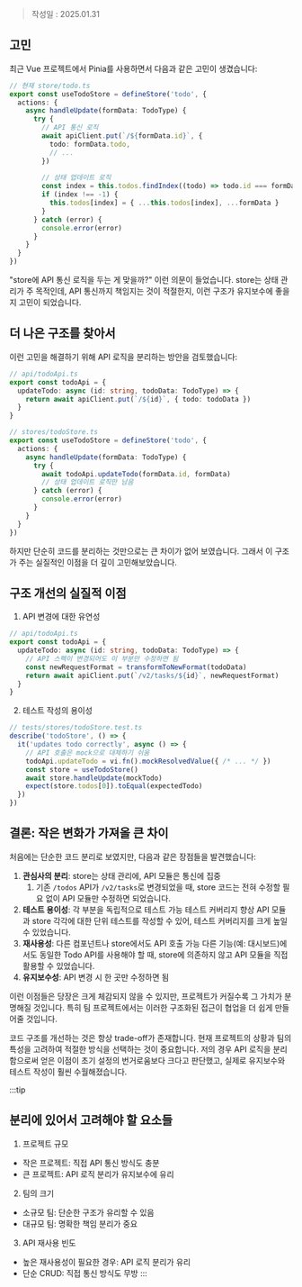 >작성일 : 2025.01.31

## 고민
최근 Vue 프로젝트에서 Pinia를 사용하면서 다음과 같은 고민이 생겼습니다:

```typescript
// 현재 store/todo.ts
export const useTodoStore = defineStore('todo', {
  actions: {
    async handleUpdate(formData: TodoType) {
      try {
        // API 통신 로직
        await apiClient.put(`/${formData.id}`, {
          todo: formData.todo,
          // ...
        })
        
        // 상태 업데이트 로직
        const index = this.todos.findIndex((todo) => todo.id === formData.id)
        if (index !== -1) {
          this.todos[index] = { ...this.todos[index], ...formData }
        }
      } catch (error) {
        console.error(error)
      }
    }
  }
})
```

"store에 API 통신 로직을 두는 게 맞을까?" 이런 의문이 들었습니다. store는 상태 관리가 주 목적인데, API 통신까지 책임지는 것이 적절한지, 이런 구조가 유지보수에 좋을지 고민이 되었습니다.

## 더 나은 구조를 찾아서

이런 고민을 해결하기 위해 API 로직을 분리하는 방안을 검토했습니다:

```typescript
// api/todoApi.ts
export const todoApi = {
  updateTodo: async (id: string, todoData: TodoType) => {
    return await apiClient.put(`/${id}`, { todo: todoData })
  }
}

// stores/todoStore.ts
export const useTodoStore = defineStore('todo', {
  actions: {
    async handleUpdate(formData: TodoType) {
      try {
        await todoApi.updateTodo(formData.id, formData)
        // 상태 업데이트 로직만 남음
      } catch (error) {
        console.error(error)
      }
    }
  }
})
```

하지만 단순히 코드를 분리하는 것만으로는 큰 차이가 없어 보였습니다. 그래서 이 구조가 주는 실질적인 이점을 더 깊이 고민해보았습니다.

## 구조 개선의 실질적 이점

1. API 변경에 대한 유연성
```typescript
// api/todoApi.ts
export const todoApi = {
  updateTodo: async (id: string, todoData: TodoType) => {
    // API 스펙이 변경되어도 이 부분만 수정하면 됨
    const newRequestFormat = transformToNewFormat(todoData)
    return await apiClient.put(`/v2/tasks/${id}`, newRequestFormat)
  }
}
```

2. 테스트 작성의 용이성
```typescript
// tests/stores/todoStore.test.ts
describe('todoStore', () => {
  it('updates todo correctly', async () => {
    // API 호출은 mock으로 대체하기 쉬움
    todoApi.updateTodo = vi.fn().mockResolvedValue({ /* ... */ })
    const store = useTodoStore()
    await store.handleUpdate(mockTodo)
    expect(store.todos[0]).toEqual(expectedTodo)
  })
})
```
## 결론: 작은 변화가 가져올 큰 차이

처음에는 단순한 코드 분리로 보였지만, 다음과 같은 장점들을 발견했습니다:

1. **관심사의 분리**: store는 상태 관리에, API 모듈은 통신에 집중
	1. 기존 `/todos` API가 `/v2/tasks`로 변경되었을 때, store 코드는 전혀 수정할 필요 없이 API 모듈만 수정하면 되었습니다.
2. **테스트 용이성**: 각 부분을 독립적으로 테스트 가능
	테스트 커버리지 향상 API 모듈과 store 각각에 대한 단위 테스트를 작성할 수 있어, 테스트 커버리지를 크게 높일 수 있었습니다.
3. **재사용성**: 다른 컴포넌트나 store에서도 API 호출 가능
	다른 기능(예: 대시보드)에서도 동일한 Todo API를 사용해야 할 때, store에 의존하지 않고 API 모듈을 직접 활용할 수 있었습니다.
4. **유지보수성**: API 변경 시 한 곳만 수정하면 됨

이런 이점들은 당장은 크게 체감되지 않을 수 있지만, 프로젝트가 커질수록 그 가치가 분명해질 것입니다. 특히 팀 프로젝트에서는 이러한 구조화된 접근이 협업을 더 쉽게 만들어줄 것입니다.

코드 구조를 개선하는 것은 항상 trade-off가 존재합니다. 현재 프로젝트의 상황과 팀의 특성을 고려하여 적절한 방식을 선택하는 것이 중요합니다. 저의 경우 API 로직을 분리함으로써 얻은 이점이 초기 설정의 번거로움보다 크다고 판단했고, 실제로 유지보수와 테스트 작성이 훨씬 수월해졌습니다.

:::tip
## 분리에 있어서 고려해야 할 요소들

1. 프로젝트 규모
  - 작은 프로젝트: 직접 API 통신 방식도 충분
  - 큰 프로젝트: API 로직 분리가 유지보수에 유리
2. 팀의 크기
  - 소규모 팀: 단순한 구조가 유리할 수 있음
  - 대규모 팀: 명확한 책임 분리가 중요
3. API 재사용 빈도
  - 높은 재사용성이 필요한 경우: API 로직 분리가 유리
  - 단순 CRUD: 직접 통신 방식도 무방
:::